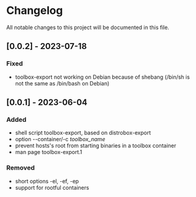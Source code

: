 # Changelog

All notable changes to this project will be documented in this file.


## [0.0.2] - 2023-07-18

### Fixed
- toolbox-export not working on Debian because of shebang (/bin/sh is not the same as /bin/bash on Debian)

## [0.0.1] - 2023-06-04

### Added
- shell script toolbox-export, based on distrobox-export
- option --container/-c _toolbox_name_
- prevent hosts's root from starting binaries in a toolbox container
- man page toolbox-export.1

### Removed
- short options -el, -ef, -ep
- support for rootful containers
